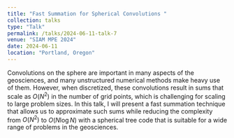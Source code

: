 ```yaml
---
title: "Fast Summation for Spherical Convolutions "
collection: talks
type: "Talk"
permalink: /talks/2024-06-11-talk-7
venue: "SIAM MPE 2024"
date: 2024-06-11
location: "Portland, Oregon"
---
```


Convolutions on the sphere are important in many aspects of the geosciences, and many unstructured numerical methods make heavy use of them. However, when discretized, these convolutions result in sums that scale as $O(N^2)$ in the number of grid points, which is challenging for scaling to large problem sizes. In this talk, I will present a fast summation technique that allows us to approximate such sums while reducing the complexity from $O(N^2)$ to $O(N\log{N})$ with a spherical tree code that is suitable for a wide range of problems in the geosciences. 